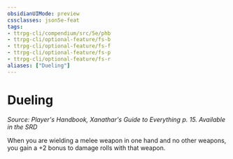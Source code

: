 ```yaml
---
obsidianUIMode: preview
cssclasses: json5e-feat
tags:
- ttrpg-cli/compendium/src/5e/phb
- ttrpg-cli/optional-feature/fs-b
- ttrpg-cli/optional-feature/fs-f
- ttrpg-cli/optional-feature/fs-p
- ttrpg-cli/optional-feature/fs-r
aliases: ["Dueling"]
---
```

# Dueling
*Source: Player's Handbook, Xanathar's Guide to Everything p. 15. Available in the <span title='Systems Reference Document (5.1)'>SRD</span>*  

When you are wielding a melee weapon in one hand and no other weapons, you gain a +2 bonus to damage rolls with that weapon.